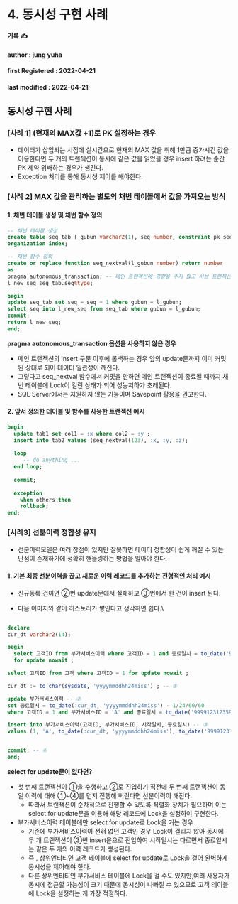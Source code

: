 # 4. 동시성 구현 사례

**기록 ✍️**

#### author : jung yuha

#### **first Registered : 2022-04-21**

#### last modified : **2022-04-21**

## 동시성 구현 사례 <a href="#undefined" id="undefined"></a>

### \[사례 1] (현재의 MAX값 +1)로 PK 설정하는 경우 <a href="#1-max-1-pk" id="1-max-1-pk"></a>

* 데이터가 삽입되는 시점에 실시간으로 현재의 MAX 값을 취해 1만큼 증가시킨 값을 이용한다면 두 개의 트랜젝션이 동시에 같은 값을 읽었을 경우 insert 하려는 순간 PK 제약 위배하는 경우가 생긴다.
* Exception 처리를 통해 동시성 제어를 해야한다.

### \[사례 2] MAX 값을 관리하는 별도의 채번 테이블에서 값을 가져오는 방식 <a href="#2-max" id="2-max"></a>

#### 1. 채번 테이블 생성 및 채번 함수 정의 <a href="#1" id="1"></a>

```sql
-- 채번 테이블 생성
create table seq_tab ( gubun varchar2(1), seq number, constraint pk_seq_tab primary key(gubun, seq) );
organization index;

-- 채번 함수 정의
create or replace function seq_nextval(l_gubun number) return number
as
pragma autonomous_transaction; -- 메인 트랜젝션에 영향을 주지 않고 서브 트랜젝션만 따로 커밋
l_new_seq seq_tab.seq%type;

begin
update seq_tab set seq = seq + 1 where gubun = l_gubun;
select seq into l_new_seq from seq_tab where gubun = l_gubun;
commit;
return l_new_seq;
end;
```

**pragma autonomous\_transaction 옵션을 사용하지 않은 경우**

* 메인 트랜젝션의 insert 구문 이후에 롤백하는 경우 앞의 update문까지 이미 커밋된 상태로 되어 데이터 일관성이 깨진다.
* 그렇다고 seq\_nextval 함수에서 커밋을 안하면 메인 트랜젝션이 종료될 때까지 채번 테이블에 Lock이 걸린 상태가 되어 성능저하가 초래된다.
* SQL Server에서는 지원하지 않는 기능이며 Savepoint 활용을 권고한다.

#### 2. 앞서 정의한 테이블 및 함수를 사용한 트랜젝션 예시 <a href="#2" id="2"></a>

```sql
begin
  update tab1 set col1 = :x where col2 = :y ;
  insert into tab2 values (seq_nextval(123), :x, :y, :z);
  
  loop
     -- do anything ...
  end loop;
  
  commit;
  
  exception
    when others then
    rollback;
end;               
```

### \[사례3] 선분이력 정합성 유지 <a href="#3" id="3"></a>

* 선분이력모델은 여러 장점이 있지만 잘못하면 데이터 정합성이 쉽게 깨질 수 있는 단점이 존재하기에 정확히 핸들링하는 방법을 알아야 한다.

#### 1. 기본 최종 선분이력을 끊고 새로운 이력 레코드를 추가하는 전형적인 처리 예시 <a href="#1" id="1"></a>

* 신규등록 건이면 ②번 update문에서 실패하고 ③번에서 한 건이 insert 된다.
*   다음 이미지와 같이 히스토리가 쌓인다고 생각하면 쉽다.\


    <figure><img src="https://velog.velcdn.com/images/yooha9621/post/6aa6a838-8d21-4a45-964c-7df5f33b951b/image.png" alt=""><figcaption></figcaption></figure>

```sql
declare
cur_dt varchar2(14);

begin
  select 고객ID from 부가서비스이력 where 고객ID = 1 and 종료일시 = to_date('99991231235959', 'yyyymmddhh24miss')
  for update nowait ;

select 고객ID from 고객 where 고객ID = 1 for update nowait ;

cur_dt := to_char(sysdate, 'yyyymmddhh24miss') ; -- ①

update 부가서비스이력 -- ②
set 종료일시 = to_date(:cur_dt, 'yyyymmddhh24miss') - 1/24/60/60
where 고객ID = 1 and 부가서비스ID = 'A' and 종료일시 = to_date('99991231235959', 'yyyymmddhh24miss') ;

insert into 부가서비스이력(고객ID, 부가서비스ID, 시작일시, 종료일시) -- ③
values (1, 'A', to_date(:cur_dt, 'yyyymmddhh24miss'), to_date('99991231235959', 'yyyymmddhh24miss')) ;


commit; -- ④
end;
```

**select for update문이 없다면?**

* 첫 번째 트랜젝션이 ①을 수행하고 ②로 진입하기 직전에 두 번째 트랜젝션이 동일 이력에 대해 ①\~④를 먼저 진행해 버린다면 선분이력이 깨진다.
  * 따라서 트랜잭션이 순차적으로 진행할 수 있도록 직렬화 장치가 필요하며 이는 select for update문을 이용해 해당 레코드에 Lock을 설정하여 구현한다.
* 부가서비스이력 테이블에만 select for update로 Lock을 거는 경우
  * 기존에 부가서비스이력이 전혀 없던 고객인 경우 Lock이 걸리지 않아 동시에 두 개 트랜젝션이 ③번 insert문으로 진입하여 시작일시는 다르면서 종료일시는 같은 두 개의 이력 레코드가 생성된다.
  * 즉 , 상위엔티티인 고객 테이블에 select for update로 Lock을 걸어 완벽하게 동시성을 제어해야 한다.
  * 다른 상위엔티티인 부가서비스 테이블에 Lock을 걸 수도 있지만,여러 사용자가 동시에 접근할 가능성이 크기 때문에 동시성이 나빠질 수 있으므로 고객 테이블에 Lock을 설정하는 게 가장 적절하다.
